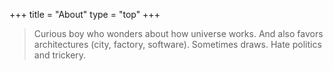 +++
title = "About"
type = "top"
+++

> Curious boy who wonders about how universe works. 
> And also favors architectures (city, factory, software).
> Sometimes draws. Hate politics and trickery.  